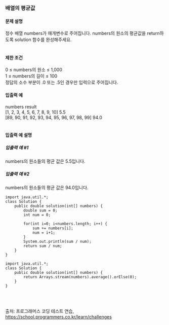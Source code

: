 ### 배열의 평균값

#### 문제 설명
정수 배열 numbers가 매개변수로 주어집니다. numbers의 원소의 평균값을 return하도록 solution 함수를 완성해주세요.<br>
<br>

#### 제한 조건
0 ≤ numbers의 원소 ≤ 1,000<br>
1 ≤ numbers의 길이 ≤ 100<br>
정답의 소수 부분이 .0 또는 .5인 경우만 입력으로 주어집니다.<br>

#### 입출력 예<br>
numbers	result<br>
[1, 2, 3, 4, 5, 6, 7, 8, 9, 10]	5.5<br>
[89, 90, 91, 92, 93, 94, 95, 96, 97, 98, 99]	94.0<br>
<br>

#### 입출력 예 설명<br>
##### 입출력 예 #1<br>
numbers의 원소들의 평균 값은 5.5입니다.<br>

##### 입출력 예 #2<br>
numbers의 원소들의 평균 값은 94.0입니다.<br>

```
import java.util.*;
class Solution {
    public double solution(int[] numbers) {
        double sum = 0;
        int num = 0;
        
        for(int i=0; i<numbers.length; i++) {
            sum += numbers[i];
            num = i+1;
        }
        System.out.println(sum / num);
        return sum / num;
    }
}
```

```
import java.util.*;
class Solution {
    public double solution(int[] numbers) {
        return Arrays.stream(numbers).average().orElse(0);
    }
}
```
<br><br>

출처: 프로그래머스 코딩 테스트 연습, https://school.programmers.co.kr/learn/challenges
